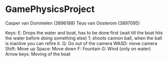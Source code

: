 # GamePhysicsProject

Casper van Dommelen (3896188)
Teus van Oosterom (3897095)

Keys:
E: Drops the water and boat, has to be done first (wait till the boat hits the water before doing something else)
1: shoots cannon ball, when the ball is inactive you can refire it.
Q: Go out of the camera
WASD: move camera
Shift: Move up
Space: Move down
F: Fountain
G: Wind (only on water)
Arrow keys: Moving of the boat